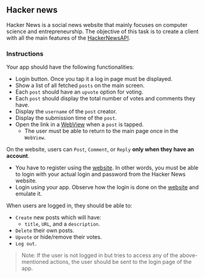 ## Hacker news

Hacker News is a social news website that mainly focuses on computer science and entrepreneurship. The objective of this task is to create a client with all the main features of the [HackerNewsAPI](https://github.com/HackerNews/API).

### Instructions

Your app should have the following functionalities:

- Login button. Once you tap it a log in page must be displayed.
- Show a list of all fetched `posts` on the main screen.
- Each `post` should have an `upvote` option for voting.
- Each `post` should display the total number of votes and comments they have.
- Display the `username` of the `post` creator.
- Display the submission time of the `post`.
- Open the link in a [WebView](https://codelabs.developers.google.com/codelabs/flutter-webview#0) when a `post` is tapped.
  - The user must be able to return to the main page once in the `WebView`.

On the website, users can `Post`, `Comment`, or `Reply` **only when they have an account**.

- You have to register using the [website](https://news.ycombinator.com/). In other words, you must be able to login with your actual login and password from the Hacker News website.
- Login using your app. Observe how the login is done on the [website](https://news.ycombinator.com/) and emulate it.

When users are logged in, they should be able to:

- `Create` new posts which will have:
  - `title`, `URL`, and a `description`.
- `Delete` their own posts.
- `Upvote` or hide/remove their votes.
- `Log out`.

> Note: If the user is not logged in but tries to access any of the above-mentioned actions, the user should be sent to the login page of the app.
